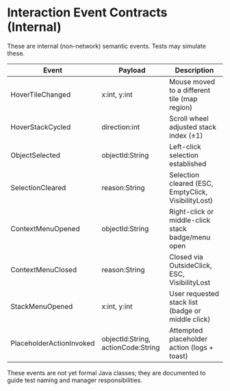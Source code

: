 # Interaction Event Contracts (Internal)

These are internal (non-network) semantic events. Tests may simulate these.

| Event | Payload | Description |
|-------|---------|-------------|
| HoverTileChanged | x:int, y:int | Mouse moved to a different tile (map region) |
| HoverStackCycled | direction:int | Scroll wheel adjusted stack index (±1) |
| ObjectSelected | objectId:String | Left-click selection established |
| SelectionCleared | reason:String | Selection cleared (ESC, EmptyClick, VisibilityLost) |
| ContextMenuOpened | objectId:String | Right-click or middle-click stack badge/menu open |
| ContextMenuClosed | reason:String | Closed via OutsideClick, ESC, VisibilityLost |
| StackMenuOpened | x:int, y:int | User requested stack list (badge or middle click) |
| PlaceholderActionInvoked | objectId:String, actionCode:String | Attempted placeholder action (logs + toast) |

These events are not yet formal Java classes; they are documented to guide test naming and manager responsibilities.

